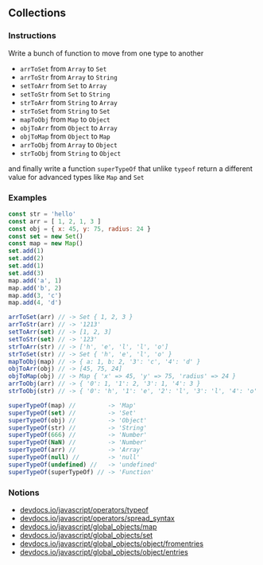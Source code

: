 ## Collections

### Instructions

Write a bunch of function to move from one type to another

- `arrToSet` from `Array` to `Set`
- `arrToStr` from `Array` to `String`
- `setToArr` from `Set` to `Array`
- `setToStr` from `Set` to `String`
- `strToArr` from `String` to `Array`
- `strToSet` from `String` to `Set`
- `mapToObj` from `Map` to `Object`
- `objToArr` from `Object` to `Array`
- `objToMap` from `Object` to `Map`
- `arrToObj` from `Array` to `Object`
- `strToObj` from `String` to `Object`

and finally write a function `superTypeOf` that unlike `typeof` return
a different value for advanced types like `Map` and `Set`


### Examples

```js
const str = 'hello'
const arr = [ 1, 2, 1, 3 ]
const obj = { x: 45, y: 75, radius: 24 }
const set = new Set()
const map = new Map()
set.add(1)
set.add(2)
set.add(1)
set.add(3)
map.add('a', 1)
map.add('b', 2)
map.add(3, 'c')
map.add(4, 'd')

arrToSet(arr) // -> Set { 1, 2, 3 }
arrToStr(arr) // -> '1213'
setToArr(set) // -> [1, 2, 3]
setToStr(set) // -> '123'
strToArr(str) // -> ['h', 'e', 'l', 'l', 'o']
strToSet(str) // -> Set { 'h', 'e', 'l', 'o' }
mapToObj(map) // -> { a: 1, b: 2, '3': 'c', '4': 'd' }
objToArr(obj) // -> [45, 75, 24]
objToMap(obj) // -> Map { 'x' => 45, 'y' => 75, 'radius' => 24 }
arrToObj(arr) // -> { '0': 1, '1': 2, '3': 1, '4': 3 }
strToObj(str) // -> { '0': 'h', '1': 'e', '2': 'l', '3': 'l', '4': 'o' }

superTypeOf(map) //         -> 'Map'
superTypeOf(set) //         -> 'Set'
superTypeOf(obj) //         -> 'Object'
superTypeOf(str) //         -> 'String'
superTypeOf(666) //         -> 'Number'
superTypeOf(NaN) //         -> 'Number'
superTypeOf(arr) //         -> 'Array'
superTypeOf(null) //        -> 'null'
superTypeOf(undefined) //   -> 'undefined'
superTypeOf(superTypeOf) // -> 'Function'
```


### Notions

- [devdocs.io/javascript/operators/typeof](https://devdocs.io/javascript/operators/typeof)
- [devdocs.io/javascript/operators/spread_syntax](https://devdocs.io/javascript/operators/spread_syntax)
- [devdocs.io/javascript/global_objects/map](https://devdocs.io/javascript/global_objects/map)
- [devdocs.io/javascript/global_objects/set](https://devdocs.io/javascript/global_objects/set)
- [devdocs.io/javascript/global_objects/object/fromentries](https://devdocs.io/javascript/global_objects/object/fromentries)
- [devdocs.io/javascript/global_objects/object/entries](https://devdocs.io/javascript/global_objects/object/entries)
